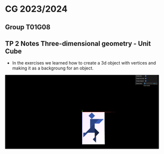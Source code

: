 # CG 2023/2024

## Group T01G08

## TP 2 Notes Three-dimensional geometry - Unit Cube

- In the exercises we learned how to create a 3d object with vertices and making it as a backgroung for an object.

![Screenshot 1](screenshots/cg-t01g08-tp2-2.png)

